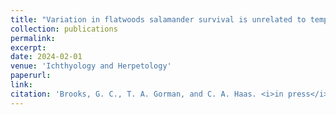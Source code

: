 ```yaml
---
title: "Variation in flatwoods salamander survival is unrelated to temperature and rainfall"
collection: publications
permalink: 
excerpt:
date: 2024-02-01
venue: 'Ichthyology and Herpetology'
paperurl:
link: 
citation: 'Brooks, G. C., T. A. Gorman, and C. A. Haas. <i>in press</i>. Variation in flatwoods salamander survival is unrelated to temperature and rainfall. <i>Ichthyology and Herpetology</i>'
---
```

